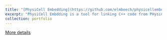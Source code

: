 ```yaml
---
title: "[PhysiCell Embedding](https://github.com/elmbeech/physicellembedding)"
excerpt: "PhysiCell Embdding is a tool for linking C++ code from PHysiCell to your Python code<br/><img src='/images/physigym_logo_v0.0.0.png'>"
collection: portfolio
---
```

[More details](https://github.com/elmbeech/physicellembedding/edit/main/README.md)
